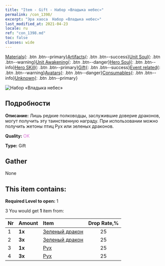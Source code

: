 ```yaml
---
title: "Item - Gift - Набор «Владыка небес»"
permalink: /con_1398/
excerpt: "Эра хаоса  Набор «Владыка небес»"
last_modified_at: 2021-04-23
locale: ru
ref: "con_1398.md"
toc: false
classes: wide
---
```

 [Materials](/ItemsRU/){: .btn .btn--primary}[Artifacts](/ItemsRU/Artifacts/){: .btn .btn--success}[Unit Soul](/ItemsRU/UnitSoul/){: .btn .btn--warning}[Unit Awakening](/ItemsRU/UnitAwakening/){: .btn .btn--danger}[Hero Soul](/ItemsRU/HeroSoul/){: .btn .btn--info}[Hero SKill](/ItemsRU/HeroSkill/){: .btn .btn--primary}[Gift](/ItemsRU/Gift/){: .btn .btn--success}[Event related](/ItemsRU/Events/){: .btn .btn--warning}[Avatars](/ItemsRU/Avatars/){: .btn .btn--danger}[Consumables](/ItemsRU/Consumables/){: .btn .btn--info}[Unknown](/ItemsRU/Unknown/){: .btn .btn--primary}

 ![Набор «Владыка небес»](/images/t/i_907012.png)

## Подробности
 **Описание:** Лишь редкие полководцы, заслужившие доверие драконов, могут получить эту таинственную награду. При использовании можно получить жетоны птиц Рух или зеленых драконов.

 **Quality:** <span style="color: #DA70D6">OK</span>

 **Type:** Gift

## Gather

  None

## This item contains:

 **Required Level to open:** 1

 3 You would get **1** item  from:

  | Nr | Amount |     Item    | Drop Rate,% |
  |:---|:-------|:------------|:---------:|
  | 1 |  **1x** | [Зеленый дракон](/ItemsRU/unt_205/) | 25 | 
  | 2 |  **3x** | [Зеленый дракон](/ItemsRU/unt_205/) | 25 | 
  | 3 |  **1x** | [Рух](/ItemsRU/unt_221/) | 25 | 
  | 4 |  **3x** | [Рух](/ItemsRU/unt_221/) | 25 | 
